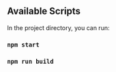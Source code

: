 ## Available Scripts

In the project directory, you can run:

### `npm start`
### `npm run build`


 
 
